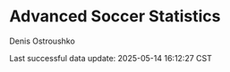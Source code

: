 # Advanced Soccer Statistics
Denis Ostroushko

<!-- gfm -->

Last successful data update: 2025-05-14 16:12:27 CST
